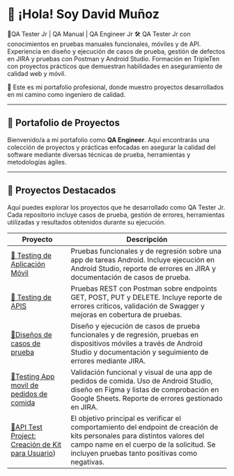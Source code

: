 # 👋 ¡Hola! Soy David Muñoz

🧪QA Tester Jr | QA Manual | QA Engineer Jr
🛠️ QA Tester Jr con conocimientos en pruebas manuales funcionales, móviles y de API. Experiencia en diseño y ejecución de casos de prueba, gestión de defectos en JIRA y pruebas con Postman y Android Studio. Formación en TripleTen con proyectos prácticos que demuestran habilidades en aseguramiento de calidad web y móvil.

🎯 Este es mi portafolio profesional, donde muestro proyectos desarrollados en mi camino como ingeniero de calidad.

---

## 📁 Portafolio de Proyectos

Bienvenido/a a mi portafolio como **QA Engineer**. Aquí encontrarás una colección de proyectos y prácticas enfocadas en asegurar la calidad del software mediante diversas técnicas de prueba, herramientas y metodologías ágiles. 

---

## 🚀 Proyectos Destacados

Aquí puedes explorar los proyectos que he desarrollado como QA Tester Jr. Cada repositorio incluye casos de prueba, gestión de errores, herramientas utilizadas y resultados obtenidos durante su ejecución.

| Proyecto | Descripción |
|----------|-------------|
| [📱 Testing de Aplicación Móvil](https://github.com/david7169/testing-app-tareas/blob/main/README_testing_app_tareas%20(1).md) | Pruebas funcionales y de regresión sobre una app de tareas Android. Incluye ejecución en Android Studio, reporte de errores en JIRA y documentación de casos de prueba. |
| [🔌 Testing de APIS](https://github.com/david7169/Testing-de-API-para-Plataforma-de-Reservas) | Pruebas REST con Postman sobre endpoints GET, POST, PUT y DELETE. Incluye reporte de errores críticos, validación de Swagger y mejoras en cobertura de pruebas. |
| [🔌Diseños de casos de prueba](https://github.com/david7169/Dise-os-CasosdePrueba) |Diseño y ejecución de casos de prueba funcionales y de regresión, pruebas en dispositivos móviles a través de Android Studio y documentación y seguimiento de errores mediante JIRA.
| [🔌Testing App movil de pedidos de comida](https://github.com/david7169/Testing-AppMovil-Pedidos) |Validación funcional y visual de una app de pedidos de comida. Uso de Android Studio, diseño en Figma y listas de comprobación en Google Sheets. Reporte de errores gestionado en JIRA. |
| [🔌API Test Project: Creación de Kit para Usuario](https://github.com/david7169/qa-project-Urban-Grocers-app-es)) |El objetivo principal es verificar el comportamiento del endpoint de creación de kits personales para distintos valores del campo name en el cuerpo de la solicitud. Se incluyen pruebas tanto positivas como negativas. |

